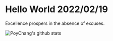 # Hello World 2022/02/19

Excellence prospers in the absence of excuses.

![PoyChang's github stats](https://github-readme-stats.vercel.app/api?username=poychang&show_icons=true&theme=dracula)
